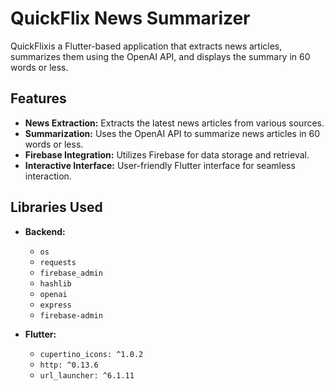 # QuickFlix News Summarizer

QuickFlixis  a Flutter-based application that extracts news articles, summarizes them using the OpenAI API, and displays the summary in 60 words or less.

## Features

- **News Extraction:** Extracts the latest news articles from various sources.
- **Summarization:** Uses the OpenAI API to summarize news articles in 60 words or less.
- **Firebase Integration:** Utilizes Firebase for data storage and retrieval.
- **Interactive Interface:** User-friendly Flutter interface for seamless interaction.

## Libraries Used

- **Backend:**
  - `os`
  - `requests`
  - `firebase_admin`
  - `hashlib`
  - `openai`
  - `express`
  - `firebase-admin`
  
- **Flutter:**
  - `cupertino_icons: ^1.0.2`
  - `http: ^0.13.6`
  - `url_launcher: ^6.1.11`
